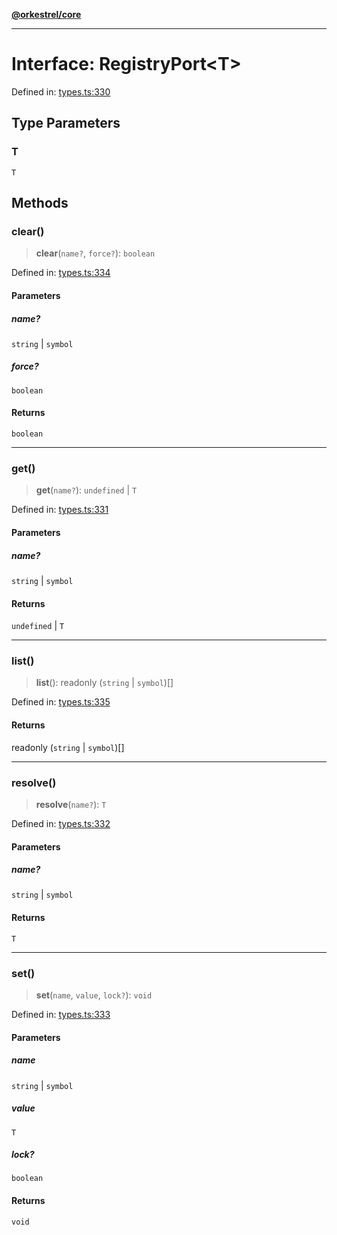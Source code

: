 [**@orkestrel/core**](../index.md)

***

# Interface: RegistryPort\<T\>

Defined in: [types.ts:330](https://github.com/orkestrel/core/blob/98df1af1b029ad0f39e413b90869151f4152e5dd/src/types.ts#L330)

## Type Parameters

### T

`T`

## Methods

### clear()

> **clear**(`name?`, `force?`): `boolean`

Defined in: [types.ts:334](https://github.com/orkestrel/core/blob/98df1af1b029ad0f39e413b90869151f4152e5dd/src/types.ts#L334)

#### Parameters

##### name?

`string` | `symbol`

##### force?

`boolean`

#### Returns

`boolean`

***

### get()

> **get**(`name?`): `undefined` \| `T`

Defined in: [types.ts:331](https://github.com/orkestrel/core/blob/98df1af1b029ad0f39e413b90869151f4152e5dd/src/types.ts#L331)

#### Parameters

##### name?

`string` | `symbol`

#### Returns

`undefined` \| `T`

***

### list()

> **list**(): readonly (`string` \| `symbol`)[]

Defined in: [types.ts:335](https://github.com/orkestrel/core/blob/98df1af1b029ad0f39e413b90869151f4152e5dd/src/types.ts#L335)

#### Returns

readonly (`string` \| `symbol`)[]

***

### resolve()

> **resolve**(`name?`): `T`

Defined in: [types.ts:332](https://github.com/orkestrel/core/blob/98df1af1b029ad0f39e413b90869151f4152e5dd/src/types.ts#L332)

#### Parameters

##### name?

`string` | `symbol`

#### Returns

`T`

***

### set()

> **set**(`name`, `value`, `lock?`): `void`

Defined in: [types.ts:333](https://github.com/orkestrel/core/blob/98df1af1b029ad0f39e413b90869151f4152e5dd/src/types.ts#L333)

#### Parameters

##### name

`string` | `symbol`

##### value

`T`

##### lock?

`boolean`

#### Returns

`void`

